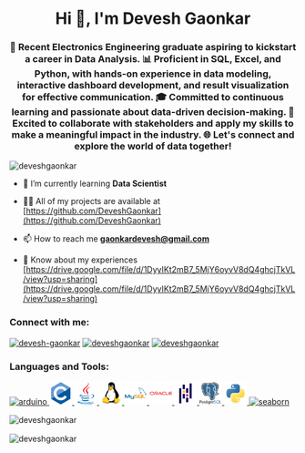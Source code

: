 <h1 align="center">Hi 👋, I'm Devesh Gaonkar</h1>
<h3 align="center">👋 Recent Electronics Engineering graduate aspiring to kickstart a career in Data Analysis. 📊 Proficient in SQL, Excel, and Python, with hands-on experience in data modeling, interactive dashboard development, and result visualization for effective communication. 🎓 Committed to continuous learning and passionate about data-driven decision-making. 💼 Excited to collaborate with stakeholders and apply my skills to make a meaningful impact in the industry. 🌐 Let's connect and explore the world of data together!</h3>

<p align="left"> <img src="https://komarev.com/ghpvc/?username=deveshgaonkar&label=Profile%20views&color=0e75b6&style=flat" alt="deveshgaonkar" /> </p>

- 🌱 I’m currently learning **Data Scientist**

- 👨‍💻 All of my projects are available at [https://github.com/DeveshGaonkar](https://github.com/DeveshGaonkar)

- 📫 How to reach me **gaonkardevesh@gmail.com**

- 📄 Know about my experiences [https://drive.google.com/file/d/1DyyIKt2mB7_5MjY6oyvV8dQ4ghcjTkVL/view?usp=sharing](https://drive.google.com/file/d/1DyyIKt2mB7_5MjY6oyvV8dQ4ghcjTkVL/view?usp=sharing)

<h3 align="left">Connect with me:</h3>
<p align="left">
<a href="https://linkedin.com/in/devesh-gaonkar" target="blank"><img align="center" src="https://raw.githubusercontent.com/rahuldkjain/github-profile-readme-generator/master/src/images/icons/Social/linked-in-alt.svg" alt="devesh-gaonkar" height="30" width="40" /></a>
<a href="https://kaggle.com/deveshgaonkar" target="blank"><img align="center" src="https://raw.githubusercontent.com/rahuldkjain/github-profile-readme-generator/master/src/images/icons/Social/kaggle.svg" alt="deveshgaonkar" height="30" width="40" /></a>
<a href="https://www.hackerrank.com/deveshgaonkar" target="blank"><img align="center" src="https://raw.githubusercontent.com/rahuldkjain/github-profile-readme-generator/master/src/images/icons/Social/hackerrank.svg" alt="deveshgaonkar" height="30" width="40" /></a>
</p>

<h3 align="left">Languages and Tools:</h3>
<p align="left"> <a href="https://www.arduino.cc/" target="_blank" rel="noreferrer"> <img src="https://cdn.worldvectorlogo.com/logos/arduino-1.svg" alt="arduino" width="40" height="40"/> </a> <a href="https://www.cprogramming.com/" target="_blank" rel="noreferrer"> <img src="https://raw.githubusercontent.com/devicons/devicon/master/icons/c/c-original.svg" alt="c" width="40" height="40"/> </a> <a href="https://www.java.com" target="_blank" rel="noreferrer"> <img src="https://raw.githubusercontent.com/devicons/devicon/master/icons/java/java-original.svg" alt="java" width="40" height="40"/> </a> <a href="https://www.linux.org/" target="_blank" rel="noreferrer"> <img src="https://raw.githubusercontent.com/devicons/devicon/master/icons/linux/linux-original.svg" alt="linux" width="40" height="40"/> </a> <a href="https://www.mysql.com/" target="_blank" rel="noreferrer"> <img src="https://raw.githubusercontent.com/devicons/devicon/master/icons/mysql/mysql-original-wordmark.svg" alt="mysql" width="40" height="40"/> </a> <a href="https://www.oracle.com/" target="_blank" rel="noreferrer"> <img src="https://raw.githubusercontent.com/devicons/devicon/master/icons/oracle/oracle-original.svg" alt="oracle" width="40" height="40"/> </a> <a href="https://pandas.pydata.org/" target="_blank" rel="noreferrer"> <img src="https://raw.githubusercontent.com/devicons/devicon/2ae2a900d2f041da66e950e4d48052658d850630/icons/pandas/pandas-original.svg" alt="pandas" width="40" height="40"/> </a> <a href="https://www.postgresql.org" target="_blank" rel="noreferrer"> <img src="https://raw.githubusercontent.com/devicons/devicon/master/icons/postgresql/postgresql-original-wordmark.svg" alt="postgresql" width="40" height="40"/> </a> <a href="https://www.python.org" target="_blank" rel="noreferrer"> <img src="https://raw.githubusercontent.com/devicons/devicon/master/icons/python/python-original.svg" alt="python" width="40" height="40"/> </a> <a href="https://seaborn.pydata.org/" target="_blank" rel="noreferrer"> <img src="https://seaborn.pydata.org/_images/logo-mark-lightbg.svg" alt="seaborn" width="40" height="40"/> </a> </p>


<p><img align="center" src="https://github-readme-stats.vercel.app/api/top-langs?username=deveshgaonkar&show_icons=true&locale=en&layout=compact" alt="deveshgaonkar" /></p>

<p><img align="center" src="https://github-readme-streak-stats.herokuapp.com/?user=deveshgaonkar&" alt="deveshgaonkar" /></p>
